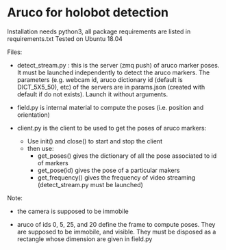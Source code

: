 # Aruco for holobot detection

Installation needs python3, all package requirements are listed in requirements.txt
Tested on Ubuntu 18.04

Files:

* detect_stream.py : this is the server (zmq push) of aruco marker
poses. It must be launched independently to detect the aruco
markers. The parameters (e.g. webcam id, aruco dictionary id (default
is DICT_5X5_50), etc) of the servers are in params.json (created with
default if do not exists).  Launch it without arguments.

* field.py is internal material to compute the poses (i.e. position
  and orientation)

* client.py is the client to be used to get the poses of aruco markers:
  * Use init() and close() to start and stop the client
  * then use:
    * get_poses() gives the dictionary of all the pose associated to id of markers
    * get_pose(id) gives the pose of a particular makers
    * get_frequency() gives the frequency of video streaming
    (detect_stream.py must be launched)

Note:

* the camera is supposed to be immobile

* aruco of ids 0, 5, 25, and 20 define the frame to compute
  poses. They are supposed to be immobile, and visible. They must be
  disposed as a rectangle whose dimension are given in field.py
